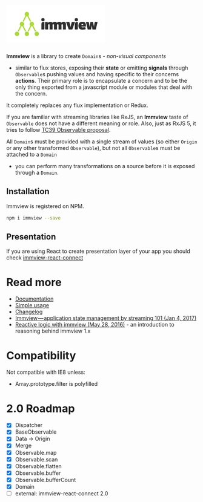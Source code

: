 # <img src="https://raw.githubusercontent.com/arturkulig/immview/master/immview.png" />

**Immview** is a library to create `Domain`s - *non-visual components*
- similar to flux stores, exposing their **state** or emitting **signals**
through `Observable`s pushing values and having specific to their concerns **actions**.
Their primary role is to encapsulate a concern
and to be the only thing exported from a javascript module or modules
that deal with the concern.

It completely replaces any flux implementation or Redux.

If you are familiar with streaming libraries like RxJS,
an **Immview** taste of `Observable` does not have a different meaning or role.
Also, just as RxJS 5, it tries to follow
[TC39 Observable proposal](https://github.com/tc39/proposal-observable).

All `Domain`s must be provided with a single stream of values
(so either `Origin` or any other transformed `Observable`),
but not all `Observable`s must be attached to a `Domain`
 - you can perform many transformations on a source
 before it is exposed through a `Domain`.

## Installation

Immview is registered on NPM.

```bash
npm i immview --save
```

## Presentation

If you are using React to create presentation layer of your app you should check [immview-react-connect](https://github.com/arturkulig/immview-react-connect)

# Read more
* [Documentation](./docs.md)
* [Simple usage](./usage_simple.md)
* [Changelog](./changelog.md)
* [Immview — application state management by streaming 101 (Jan 4, 2017)](https://medium.com/@arturkulig/immview-application-state-management-by-streaming-101-c12f81e3abac)
* [Reactive logic with immview (May 28, 2016)](https://medium.com/@arturkulig/reactive-logic-with-immview-cf60ff06b7dc) - an introduction to reasoning behind immview 1.x

# Compatibility

Not compatible with IE8 unless:
- Array.prototype.filter is polyfilled

# 2.0 Roadmap
- [X] Dispatcher
- [X] BaseObservable
- [X] Data -> Origin
- [X] Merge
- [X] Observable.map
- [X] Observable.scan
- [X] Observable.flatten
- [X] Observable.buffer
- [X] Observable.bufferCount
- [X] Domain
- [ ] external: immview-react-connect 2.0
